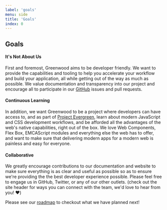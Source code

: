 ```yaml
---
label: 'goals'
menu: side
title: 'Goals'
index: 0
---
```


## Goals

#### It's Not About Us
First and foremost, Greenwood aims to be developer friendly.  We want to provide the capabilities and tooling to help you accelerate your workflow and build your application, all while getting out of the way as much as possible.  We value documentation and transparency into our project and encourage all to participate in our [GitHub](https://github.com/ProjectEvergreen/greenwood) issues and pull requests.



#### Continuous Learning
In addition, we want Greenwood to be a project where developers can have access to, and as part of [Project Evergreen](https://projectevergreen.github.io/), learn about modern JavaScript and CSS development workflows, and be afforded all the advantages of the web's native capabilities, right out of the box.  We love Web Components, Flex Box, EMCAScript modules and everything else the web has to offer, and want to make sure that delivering modern apps for a modern web is painless and easy for everyone.


#### Collaborative
We greatly encourage contributions to our documentation and website to make sure everything is as clear and useful as possible so as to ensure we're providing the the best developer experience possible.  Please feel free to engage us in GitHub, Twitter, or any of our other outlets.  (check out the site header for ways you can connect with the team, we'd love to hear from you!  ❤️)

Please see our [roadmap](https://github.com/ProjectEvergreen/greenwood/projects) to checkout what we have planned next!
